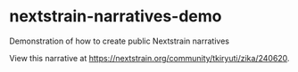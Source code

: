# nextstrain-narratives-demo
Demonstration of how to create public Nextstrain narratives

View this narrative at https://nextstrain.org/community/tkiryuti/zika/240620.
